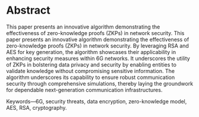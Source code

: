 # Abstract
This paper presents an innovative algorithm demonstrating the effectiveness of zero-knowledge proofs (ZKPs) in network security.
This paper presents an innovative algorithm demonstrating the effectiveness of zero-knowledge proofs (ZKPs) in network security. By leveraging RSA and AES for key generation, the algorithm showcases their applicability in enhancing security measures within 6G networks. It underscores the utility of ZKPs in bolstering data privacy and security by enabling entities to validate knowledge without compromising sensitive information. The algorithm underscores its capability to ensure robust communication security through comprehensive simulations, thereby laying the groundwork for dependable next-generation communication infrastructures.

Keywords—6G, security threats, data encryption, zero-knowledge model,  AES, RSA, cryptography.
